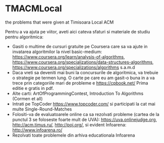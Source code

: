 # TMACMLocal
 the problems that were given at Timisoara Local ACM 
 
 Pentru a va ajuta pe viitor, aveti aici cateva sfaturi si materiale de studiu pentru algoritmica:
 
* Gasiti o multime de cursuri gratuite pe Coursera  care sa va ajute in invatarea algoritmilor la nivel basic-medium: https://www.coursera.org/learn/analysis-of-algorithms, https://www.coursera.org/specializations/data-structures-algorithms, https://www.coursera.org/specializations/algorithms s.a.m.d
* Daca vreti sa deveniti mai buni la concursurile de algoritmica, va trebuie o strategie pe termen lung. O carte pe care eu am gasit-o buna in a va trece prin categoriile mari de probleme e https://cpbook.net/ Prima editie e gratis in pdf.
* Alte carti: ArtOfProgrammingContest, Introduction To Algorithms (Cormen et all)
* Intrati pe TopCoder https://www.topcoder.com/ si participati la cat mai multe Single-Round-Matches
* Folositi-va de evaluatoarele online ca sa rezolvati probleme (cartea de la punctul 3 se foloseste foarte mult de UVA): https://uva.onlinejudge.org, http://acm.timus.ru/, http://poj.org/, si evident Infoarena: http://www.infoarena.ro/
* Rezolvati toate problemele din arhiva educationala Infoarena
